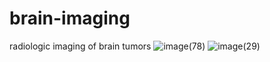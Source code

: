 # brain-imaging
radiologic imaging of brain tumors
![image(78)](https://github.com/user-attachments/assets/71417ed4-f064-4474-8967-86f3ef83e15d) ![image(29)](https://github.com/user-attachments/assets/a6e483c1-984b-47e9-8439-27eac4732394)
